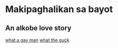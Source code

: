 # Makipaghalikan sa bayot
##  An alkobe love story
[what a gay man](https://i.imgur.com/nSZ8LHA.gif)
[what the guck
](https://i.imgur.com/H8uhb46.gif)
